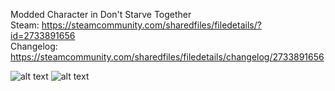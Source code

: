 Modded Character in Don't Starve Together<br />
Steam: https://steamcommunity.com/sharedfiles/filedetails/?id=2733891656<br />
Changelog: https://steamcommunity.com/sharedfiles/filedetails/changelog/2733891656<br />

![alt text](https://steamuserimages-a.akamaihd.net/ugc/5969028901062712506/747107DBE80405AE622DD6CD3EF955F2424ED07F/)
![alt text](https://steamuserimages-a.akamaihd.net/ugc/5969028901064560774/7C26FFCA16674486A0F9317CE23F4E4576108849/)

